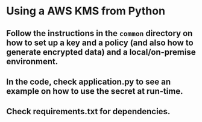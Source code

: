 # Using a AWS KMS from Python

## Follow the instructions in the `common` directory on how to set up a key and a policy (and also how to generate encrypted data) and a local/on-premise environment. 
## In the code, check application.py to see an example on how to use the secret at run-time.
## Check requirements.txt for dependencies.